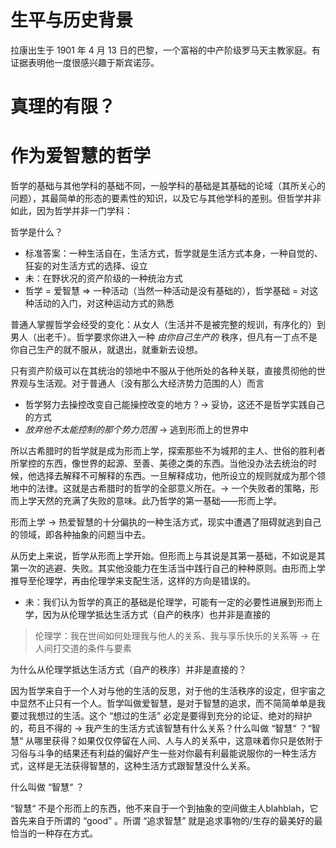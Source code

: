 # 生平与历史背景

拉康出生于 1901 年 4 月 13 日的巴黎，一个富裕的中产阶级罗马天主教家庭。有证据表明他一度很感兴趣于斯宾诺莎。

# 真理的有限？

# 作为爱智慧的哲学

哲学的基础与其他学科的基础不同，一般学科的基础是其基础的论域（其所关心的问题），其最简单的形态的要素性的知识，以及它与其他学科的差别。但哲学并非如此，因为哲学并非一门学科：

哲学是什么？

- 标准答案：一种生活自在，生活方式，哲学就是生活方式本身，一种自觉的、狂妄的对生活方式的选择、设立
- 未：在野状况的资产阶级的一种统治方式
- 哲学 = 爱智慧 => 一种活动（当然一种活动是没有基础的），哲学基础 = 对这种活动的入门，对这种运动方式的熟悉

普通人掌握哲学会经受的变化：从女人（生活并不是被完整的规训，有序化的）到男人（出老千）。哲学要求你进入一种 *由你自己生产的* 秩序，但凡有一丁点不是你自己生产的就不服从，就退出，就重新去设想。

只有资产阶级可以在其统治的领地中不服从于他所处的各种关联，直接贯彻他的世界观与生活观。对于普通人（没有那么大经济势力范围的人）而言

- 哲学努力去操控改变自己能操控改变的地方？-> 妥协，这还不是哲学实践自己的方式
- *放弃他不太能控制的那个势力范围* -> 逃到形而上的世界中

所以古希腊时的哲学就是成为形而上学，探索那些不为城邦的主人、世俗的胜利者所掌控的东西，像世界的起源、至善、美德之类的东西。当他没办法去统治的时候，他选择去解释不可解释的东西。一旦解释成功，他所设立的规则就成为那个领地中的法律。这就是古希腊时的哲学的全部意义所在。-> 一个失败者的策略，形而上学天然的充满了失败的意味。此乃哲学的第一基础——形而上学。

形而上学 -> 热爱智慧的十分偏执的一种生活方式，现实中遭遇了阻碍就逃到自己的领域，即各种抽象的问题当中去。

从历史上来说，哲学从形而上学开始。但形而上与其说是其第一基础，不如说是其第一次的逃避、失败。其实他没能力在生活当中践行自己的种种原则。由形而上学推导至伦理学，再由伦理学来支配生活，这样的方向是错误的。

- 未：我们认为哲学的真正的基础是伦理学，可能有一定的必要性进展到形而上学，因为从伦理学抵达生活方式（自产的秩序）也并非是直接的

> 伦理学：我在世间如何处理我与他人的关系、我与享乐快乐的关系等 -> 在人间打交道的条件与要素

为什么从伦理学抵达生活方式（自产的秩序）并非是直接的？

因为哲学来自于一个人对与他的生活的反思，对于他的生活秩序的设定，但宇宙之中显然不止只有一个人。哲学叫做爱智慧，是对于智慧的追求，而不简简单单是我要过我想过的生活。这个 “想过的生活” 必定是要得到充分的论证、绝对的辩护的，苟且不得的 -> 我产生的生活方式该智慧有什么关系？什么叫做 “智慧“ ？“智慧“ 从哪里获得？如果仅仅停留在人间、人与人的关系中，这意味着你只是依附于习俗与斗争的结果还有利益的偏好产生一些对你最有利最能说服你的一种生活方式，这样是无法获得智慧的，这种生活方式跟智慧没什么关系。

什么叫做 “智慧“ ？

“智慧“ 不是个形而上的东西，他不来自于一个到抽象的空间做主人blahblah，它首先来自于所谓的 “good” 。所谓 “追求智慧” 就是追求事物的/生存的最美好的最恰当的一种存在方式。